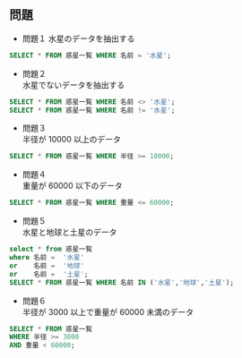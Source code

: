 ## 問題

- 問題１
  水星のデータを抽出する

```sql
SELECT * FROM 惑星一覧 WHERE 名前 = '水星';
```

- 問題２  
  水星でないデータを抽出する

```sql
SELECT * FROM 惑星一覧 WHERE 名前 <> '水星';
SELECT * FROM 惑星一覧 WHERE 名前 != '水星';
```

- 問題３  
  半径が 10000 以上のデータ

```sql
SELECT * FROM 惑星一覧 WHERE 半径 >= 10000;
```

- 問題４  
  重量が 60000 以下のデータ

```sql
SELECT * FROM 惑星一覧 WHERE 重量 <= 60000;
```

- 問題５  
  水星と地球と土星のデータ

```sql
select * from 惑星一覧
where 名前 =  '水星'
or    名前 =  '地球'
or    名前 =  '土星';
SELECT * FROM 惑星一覧 WHERE 名前 IN ('水星','地球','土星');
```

- 問題６  
  半径が 3000 以上で重量が 60000 未満のデータ

```sql
SELECT * FROM 惑星一覧
WHERE 半径 >= 3000
AND 重量 < 60000;
```
